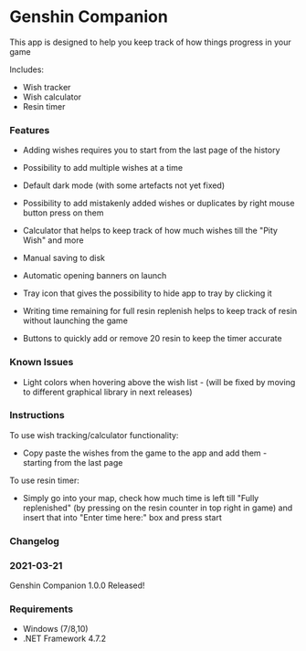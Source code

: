 # Genshin Companion

This app is designed to help you keep track of how things progress in your game

Includes:

- Wish tracker
- Wish calculator
- Resin timer

### Features

- Adding wishes requires you to start from the last page of the history

- Possibility to add multiple wishes at a time

- Default dark mode (with some artefacts not yet fixed)

- Possibility to add mistakenly added wishes or duplicates by right mouse button press on them

- Calculator that helps to keep track of how much wishes till the "Pity Wish" and more

- Manual saving to disk

- Automatic opening banners on launch

- Tray icon that gives the possibility to hide app to tray by clicking it

- Writing time remaining for full resin replenish helps to keep track of resin without launching the game

- Buttons to quickly add or remove 20 resin to keep the timer accurate

### Known Issues

- Light colors when hovering above the wish list - (will be fixed by moving to different graphical library in next releases) 

### Instructions

To use wish tracking/calculator functionality:

- Copy paste the wishes from the game to the app and add them - starting from the last page

To use resin timer:

- Simply go into your map, check how much time is left till "Fully replenished" (by pressing on the resin counter in top right in game) and insert that into "Enter time here:" box and press start 

### Changelog

### 2021-03-21

Genshin Companion 1.0.0 Released!



### Requirements

- Windows (7/8,10)
- .NET Framework 4.7.2